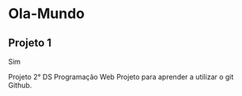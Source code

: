 # Ola-Mundo
## Projeto 1
Sim

Projeto 2° DS Programação Web
Projeto para aprender a utilizar o git Github.
